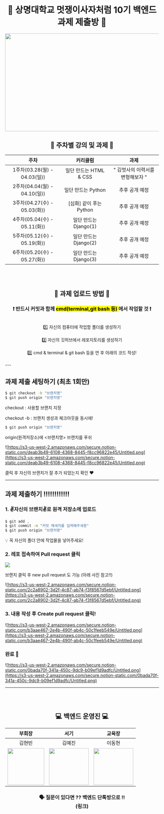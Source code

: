 <div align="center">
  
# 🦁 상명대학교 멋쟁이사자처럼 10기 백엔드 과제 제출방 🦁
  
<img src="https://user-images.githubusercontent.com/77167694/156416969-3add381e-1311-4fa8-b8df-a48bbafe5607.jpeg" width="800" height="320">

  
## 📝 주차별 강의 및 과제 📝

|주차|커리큘럼|과제|
|:---:|:---:|:---:|
|1주차(03.28(월) - 04.03(일))| 일단 만드는 HTML & CSS | " 김멋사의 이력서를 변형해보자 "|
|2주차(04.04(월) - 04.10(일))| 일단 만드는 Python | 추후 공개 예정|
|3주차(04.27(수) - 05.03(화)) | [심화] 같이 푸는 Python | 추후 공개 예정|
|4주차(05.04(수) - 05.11(화)) | 일단 만드는 Django(1) | 추후 공개 예정|
|5주차(05.12(수) - 05.19(화)) | 일단 만드는 Django(2) | 추후 공개 예정|
|6주차(05.20(수) - 05.27(화)) | 일단 만드는 Django(3) | 추후 공개 예정|
 
 <br/><br/>
  
## 🧸 과제 업로드 방법 🧸
### ❗️ 반드시 커밋과 함께 <mark> cmd(terminal,git bash 등) </mark>에서 작업할 것 ❗️
<br/>
1️⃣ 자신의 컴퓨터에 작업할 폴더를 생성하기 
<br/><br/>
2️⃣ 자신의 깃허브에서 레포지토리를 생성하기
<br/><br/>
3️⃣ cmd & terminal & git bash 등을 연 후 아래의 코드 작성!
  <br/><br/>
</div>

<div>
---

## 과제 제출 세팅하기 (최초 1회만)

```bash
$ git checkout -b "브랜치명"
$ git push origin "브랜치명"
```

checkout : 사용할  브랜치 지정 

checkout -b : 브랜치 생성과 체크아웃을 동시에! 

```bash
$ git push origin "브랜치명"
```

origin(원격저장소)에 <브랜치명> 브랜치를 푸쉬

![https://s3-us-west-2.amazonaws.com/secure.notion-static.com/deab3b49-6108-4368-8445-f8cc96822e45/Untitled.png](https://s3-us-west-2.amazonaws.com/secure.notion-static.com/deab3b49-6108-4368-8445-f8cc96822e45/Untitled.png)

클릭 후 자신의 브랜치가 잘 추가 되었는지 확인 ❤

---

## 과제 제출하기 ‼‼‼‼‼‼

### 1. ✌**자신의 브랜치**✌로 원격 저장소에 업로드

```bash
$ git add .
$ git commit -m "커밋 메세지를 입력해주세용"
$ git push origin "브랜치명"
```

<aside>
💡 꼭 자신의 폴더 안에 작업물을 넣어주세요!

</aside>

### 2. 레포 접속하여 Pull request 클릭

<img src="https://s3-us-west-2.amazonaws.com/secure.notion-static.com/144dc610-c44c-4417-9d5f-4bf8d8ef0750/Untitled.png](https://s3-us-west-2.amazonaws.com/secure.notion-static.com/144dc610-c44c-4417-9d5f-4bf8d8ef0750/Untitled.png">

브랜치 클릭 후 new pull request 도 가능 (아래 사진 참고!!)

![https://s3-us-west-2.amazonaws.com/secure.notion-static.com/2c2a8902-3d2f-4c87-ab74-f3f8567d5ebf/Untitled.png](https://s3-us-west-2.amazonaws.com/secure.notion-static.com/2c2a8902-3d2f-4c87-ab74-f3f8567d5ebf/Untitled.png)

### 3. 내용 작성 후 Create pull request 클릭!

![https://s3-us-west-2.amazonaws.com/secure.notion-static.com/b3aae467-2e4b-490f-ab4c-50c1feeb549e/Untitled.png](https://s3-us-west-2.amazonaws.com/secure.notion-static.com/b3aae467-2e4b-490f-ab4c-50c1feeb549e/Untitled.png)

### 완료 🎉

![https://s3-us-west-2.amazonaws.com/secure.notion-static.com/0bada70f-341a-450c-9dc9-b09ef1d9adfc/Untitled.png](https://s3-us-west-2.amazonaws.com/secure.notion-static.com/0bada70f-341a-450c-9dc9-b09ef1d9adfc/Untitled.png)

---
 
</div>

<div align="center"> 
  
<br/><br/>
## 💻 백엔드 운영진 💻

|부회장|서기|교육장|
|:---:|:---:|:---:|
|김현빈|김예진|이동현|
|<img src="notion://www.notion.so/image/https%3A%2F%2Fs3-us-west-2.amazonaws.com%2Fsecure.notion-static.com%2Febd20598-4686-4d29-9f5e-e0e3e19f3615%2FF6A8F00B-0968-4419-B688-FDE1FD4F15CC.png?table=block&id=c27793be-3e34-440e-9fb4-1007b90abcb5&spaceId=70dac695-dd7a-44c8-aa9e-af92b3372c9f&width=250&userId=aefbaf4d-af2e-494f-b6c0-7b5219d50aaf&cache=v2" width="120" height="120"/> | <img src="notion://www.notion.so/image/https%3A%2F%2Fs3-us-west-2.amazonaws.com%2Fsecure.notion-static.com%2Ff2e4e9f0-79de-4fc7-b389-1bf7a5a1d202%2F%E1%84%80%E1%85%B5%E1%86%B7%E1%84%8B%E1%85%A8%E1%84%8C%E1%85%B5%E1%86%AB.png?table=block&id=d6b52c07-ae5b-48c6-aa57-ac0179258124&spaceId=70dac695-dd7a-44c8-aa9e-af92b3372c9f&width=250&userId=aefbaf4d-af2e-494f-b6c0-7b5219d50aaf&cache=v2" width="130" height="120"/>|<img src="notion://www.notion.so/image/https%3A%2F%2Fs3-us-west-2.amazonaws.com%2Fsecure.notion-static.com%2F203a010d-be28-4f0c-976e-a8b1759ae4a0%2FKakaoTalk_20220221_015029957.png?table=block&id=49e3cdaf-517d-4a2f-a8b7-b65d330d83af&spaceId=70dac695-dd7a-44c8-aa9e-af92b3372c9f&width=250&userId=aefbaf4d-af2e-494f-b6c0-7b5219d50aaf&cache=v2" width="130" height="120"/>|

 ### 🗣 질문이 있다면 ?? 백엔드 단톡방으로 !! <br/> (링크)
</div>
